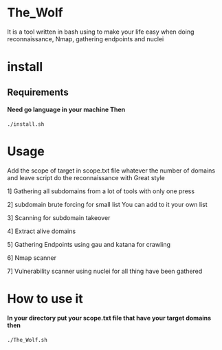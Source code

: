 # The_Wolf

It is a tool written in bash using to make your life easy when doing reconnaissance, Nmap, gathering endpoints and nuclei  

# install

## Requirements 

#### Need go language in your machine Then

```
./install.sh
```

# Usage

Add the scope of target in scope.txt file whatever the number of domains and leave script do the reconnaissance with Great style    

1] Gathering all subdomains from a lot of tools with only one press  

2] subdomain brute forcing for small list You can add to it your own list 

3] Scanning for subdomain takeover  

4] Extract alive domains  

5] Gathering Endpoints using gau and katana for crawling

6] Nmap scanner 

7] Vulnerability scanner using nuclei for all thing have been gathered

# How to use it

#### In your directory put your scope.txt file that have your target domains then 

```
./The_Wolf.sh
```
